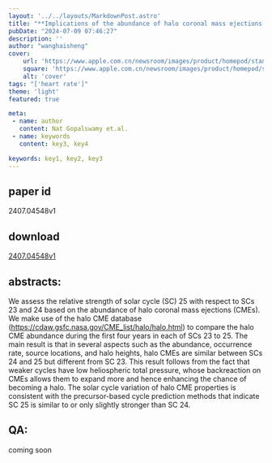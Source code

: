 ```yaml
---
layout: '../../layouts/MarkdownPost.astro'
title: "**Implications of the abundance of halo coronal mass ejections for the strength of solar cycle 25**"
pubDate: "2024-07-09 07:46:27"
description: ''
author: "wanghaisheng"
cover:
    url: 'https://www.apple.com.cn/newsroom/images/product/homepod/standard/Apple-HomePod-hero-230118_big.jpg.large_2x.jpg'
    square: 'https://www.apple.com.cn/newsroom/images/product/homepod/standard/Apple-HomePod-hero-230118_big.jpg.large_2x.jpg'
    alt: 'cover'
tags: "['heart rate']"
theme: 'light'
featured: true

meta:
 - name: author
   content: Nat Gopalswamy et.al.
 - name: keywords
   content: key3, key4

keywords: key1, key2, key3
---
```


## paper id
2407.04548v1
## download
[2407.04548v1](http://arxiv.org/abs/2407.04548v1)
## abstracts:
We assess the relative strength of solar cycle (SC) 25 with respect to SCs 23 and 24 based on the abundance of halo coronal mass ejections (CMEs). We make use of the halo CME database (https://cdaw.gsfc.nasa.gov/CME_list/halo/halo.html) to compare the halo CME abundance during the first four years in each of SCs 23 to 25. The main result is that in several aspects such as the abundance, occurrence rate, source locations, and halo heights, halo CMEs are similar between SCs 24 and 25 but different from SC 23. This result follows from the fact that weaker cycles have low heliospheric total pressure, whose backreaction on CMEs allows them to expand more and hence enhancing the chance of becoming a halo. The solar cycle variation of halo CME properties is consistent with the precursor-based cycle prediction methods that indicate SC 25 is similar to or only slightly stronger than SC 24.
## QA:
coming soon
